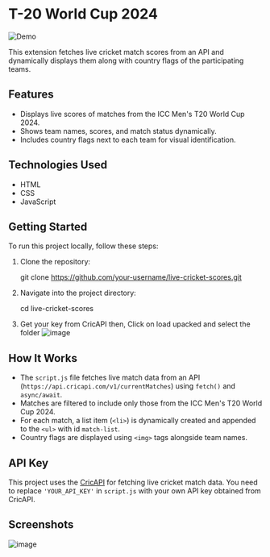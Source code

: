 # T-20 World Cup 2024

![Demo](demo.gif)

This extension fetches live cricket match scores from an API and dynamically displays them along with country flags of the participating teams.

## Features

- Displays live scores of matches from the ICC Men's T20 World Cup 2024.
- Shows team names, scores, and match status dynamically.
- Includes country flags next to each team for visual identification.

## Technologies Used

- HTML
- CSS
- JavaScript

## Getting Started

To run this project locally, follow these steps:

1. Clone the repository:
   
   git clone https://github.com/your-username/live-cricket-scores.git

2. Navigate into the project directory:

    cd live-cricket-scores

3. Get your key from CricAPI then, Click on load upacked and select the folder
   ![image](https://github.com/prateek2pathak/T20-WorldCup2024/assets/119005608/509d01c9-9331-4e37-a33b-c22c9dfeec46)



## How It Works

- The `script.js` file fetches live match data from an API (`https://api.cricapi.com/v1/currentMatches`) using `fetch()` and `async/await`.
- Matches are filtered to include only those from the ICC Men's T20 World Cup 2024.
- For each match, a list item (`<li>`) is dynamically created and appended to the `<ul>` with id `match-list`.
- Country flags are displayed using `<img>` tags alongside team names.

## API Key

This project uses the [CricAPI](https://www.cricapi.com/) for fetching live cricket match data. You need to replace `'YOUR_API_KEY'` in `script.js` with your own API key obtained from CricAPI.

## Screenshots

![image](https://github.com/prateek2pathak/T20-WorldCup2024/assets/119005608/1f56b152-3866-44f8-8b2e-7e95c3b8df4a)



